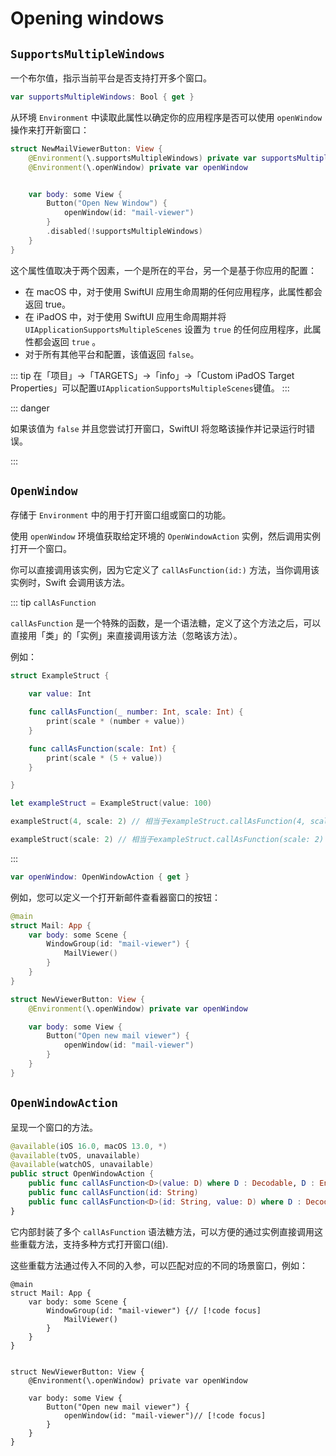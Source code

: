 # Opening windows

## `SupportsMultipleWindows`

一个布尔值，指示当前平台是否支持打开多个窗口。


```swift
var supportsMultipleWindows: Bool { get }
```

从环境 `Environment` 中读取此属性以确定你的应用程序是否可以使用 `openWindow` 操作来打开新窗口：


```swift
struct NewMailViewerButton: View {
    @Environment(\.supportsMultipleWindows) private var supportsMultipleWindows
    @Environment(\.openWindow) private var openWindow


    var body: some View {
        Button("Open New Window") {
            openWindow(id: "mail-viewer")
        }
        .disabled(!supportsMultipleWindows)
    }
}
```

这个属性值取决于两个因素，一个是所在的平台，另一个是基于你应用的配置：

- 在 macOS 中，对于使用 SwiftUI 应用生命周期的任何应用程序，此属性都会返回 true。
- 在 iPadOS 中，对于使用 SwiftUI 应用生命周期并将 `UIApplicationSupportsMultipleScenes` 设置为 `true` 的任何应用程序，此属性都会返回 `true` 。
- 对于所有其他平台和配置，该值返回 `false`。

::: tip
在「项目」->「TARGETS」->「info」->「Custom iPadOS Target Properties」可以配置`UIApplicationSupportsMultipleScenes`键值。
:::

::: danger

如果该值为 `false` 并且您尝试打开窗口，SwiftUI 将忽略该操作并记录运行时错误。

:::


## `OpenWindow`

存储于 `Environment` 中的用于打开窗口组或窗口的功能。

使用 `openWindow` 环境值获取给定环境的 `OpenWindowAction` 实例，然后调用实例打开一个窗口。

你可以直接调用该实例，因为它定义了 `callAsFunction(id:)` 方法，当你调用该实例时，Swift 会调用该方法。

::: tip `callAsFunction`

`callAsFunction` 是一个特殊的函数，是一个语法糖，定义了这个方法之后，可以直接用「类」的「实例」来直接调用该方法（忽略该方法）。

例如：

```swift
struct ExampleStruct {

    var value: Int

    func callAsFunction(_ number: Int, scale: Int) {
        print(scale * (number + value))
    }

    func callAsFunction(scale: Int) {
        print(scale * (5 + value))
    }

}

let exampleStruct = ExampleStruct(value: 100)

exampleStruct(4, scale: 2) // 相当于exampleStruct.callAsFunction(4, scale: 2)

exampleStruct(scale: 2) // 相当于exampleStruct.callAsFunction(scale: 2)
```

:::

```swift
var openWindow: OpenWindowAction { get }
```


例如，您可以定义一个打开新邮件查看器窗口的按钮：

```swift
@main
struct Mail: App {
    var body: some Scene {
        WindowGroup(id: "mail-viewer") {
            MailViewer()
        }
    }
}

struct NewViewerButton: View {
    @Environment(\.openWindow) private var openWindow

    var body: some View {
        Button("Open new mail viewer") {
            openWindow(id: "mail-viewer")
        }
    }
}
```

## `OpenWindowAction`

呈现一个窗口的方法。

```swift
@available(iOS 16.0, macOS 13.0, *)
@available(tvOS, unavailable)
@available(watchOS, unavailable)
public struct OpenWindowAction {
    public func callAsFunction<D>(value: D) where D : Decodable, D : Encodable, D : Hashable
    public func callAsFunction(id: String)
    public func callAsFunction<D>(id: String, value: D) where D : Decodable, D : Encodable, D : Hashable
}
```

它内部封装了多个 `callAsFunction` 语法糖方法，可以方便的通过实例直接调用这些重载方法，支持多种方式打开窗口(组).

这些重载方法通过传入不同的入参，可以匹配对应的不同的场景窗口，例如：


```swift{4,16}
@main
struct Mail: App {
    var body: some Scene {
        WindowGroup(id: "mail-viewer") {// [!code focus]
            MailViewer()
        }
    }
}


struct NewViewerButton: View {
    @Environment(\.openWindow) private var openWindow

    var body: some View {
        Button("Open new mail viewer") {
            openWindow(id: "mail-viewer")// [!code focus]
        }
    }
}
```